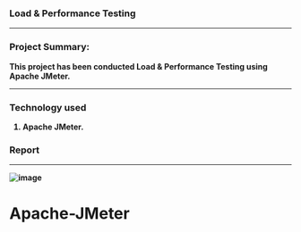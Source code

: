 <p align="justify">
  
<h3 align="left"><b> Load & Performance Testing  </h3><hr> 
<div><p>
  

<h3 align="left"><b> Project Summary: </h3> This project has been conducted Load & Performance Testing using Apache JMeter.

<hr> 
<div><p>  

<h3 align="left"><b> Technology used </h3>
  
  1. Apache JMeter.

<h3 align="left"><b> Report </h3>
<hr> 
<div><p>


![image](https://github.com/user-attachments/assets/0e8d9749-3f1b-4d58-bcd1-41c9c7afc0cd)


  
# Apache-JMeter
